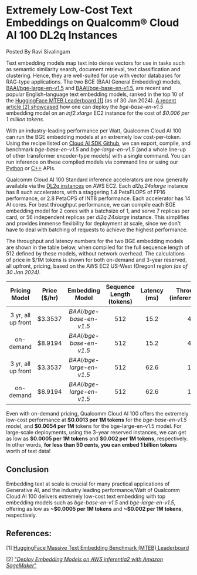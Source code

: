 # Extremely Low-Cost Text Embeddings on Qualcomm® Cloud AI 100 DL2q Instances
Posted By Ravi Sivalingam

Text embedding models map text into dense vectors for use in tasks such
as semantic similarity search, document retrieval, text classification
and clustering. Hence, they are well-suited for use with vector
databases for RAG-type applications. The two BGE (BAAI General
Embedding) models,
[BAAI/bge-large-en-v1.5](https://huggingface.co/BAAI/bge-large-en-v1.5)
and
[BAAI/bge-base-en-v1.5](https://huggingface.co/BAAI/bge-base-en-v1.5),
are recent and popular English-language text embedding models, ranked in
the top 10 of the [HuggingFace MTEB Leaderboard
\[1\]](https://huggingface.co/spaces/mteb/leaderboard) (as of 30 Jan
2024). [A recent article \[2\]
showcased](https://www.philschmid.de/inferentia2-embeddings) how one can
deploy the *bge-base-en-v1.5* embedding model on an *inf2.xlarge* EC2
instance for the cost of *\$0.006 per 1 million tokens*.

With an industry-leading performance per Watt, Qualcomm Cloud AI 100 can
run the BGE embedding models at an extremely low cost-per-token. Using
the recipe listed on [Cloud AI SDK
Github](https://github.com/quic/cloud-ai-sdk/tree/1.12/models/language_processing/encoder),
we can export, compile, and benchmark *bge-base-en-v1.5* and
*bge-large-en-v1.5* (and a whole line-up of other transformer
encoder-type models) with a single command. You can run inference on
these compiled models via command line or using our
[Python](https://github.com/quic/cloud-ai-sdk/tree/1.12/samples/python)
or
[C++](https://github.com/quic/cloud-ai-sdk/tree/1.12/samples/cpp/cpp_qpc_inference)
APIs.

Qualcomm Cloud AI 100 Standard inference accelerators are now generally
available via the [DL2q instances](https://aws.amazon.com/ec2/instance-types/dl2q/) on AWS EC2.
Each *dl2q.24xlarge* instance has 8 such accelerators, with a staggering
1.4 PetaFLOPS of FP16 performance, or 2.8 PetaOPS of INT8 performance.
Each accelerator has 14 AI cores. For best throughput performance, we
can compile each BGE embedding model for 2 cores with a batchsize of 1,
and serve 7 replicas per card, or 56 independent replicas per
*dl2q.24xlarge* instance. This simplifies and provides immense
flexibility for deployment at scale, since we don't have to deal with
batching of requests to achieve the highest performance.

The throughput and latency numbers for the two BGE embedding models are
shown in the table below, when compiled for the full sequence length of
512 defined by these models, without network overhead. The calculations
of price in \$/1M tokens is shown for both on-demand and 3-year
reserved, all upfront, pricing, based on the AWS EC2 US-West (Oregon)
region *(as of 30 Jan 2024)*.

| Pricing Model | Price ($/hr) | Embedding Model | Sequence Length (tokens) | Latency (ms) | Throughput (inferences/sec) | Total Throughput (tokens/sec) | M Tokens per $ | $ / 1M tokens | $ / 1B toeksn |
|:---:|:---:|:---:|:---:|:---:|:---:|:---:|:---:|:---:|:---:|
| 3 yr, all up front | \$3.3537 | *BAAI/bge-base-en-v1.5* | 512 | 15.2 | 457 | 1,871,872 | 2,009 | \$0.000498 | \$0.498 |
|on-demand | \$8.9194 | *BAAI/bge-base-en-v1.5* | 512 | 15.2 | 457 | 1,871,872 | 756 | \$0.001324 | \$1.324 |
| 3 yr, all up front | \$3.3537 | *BAAI/bge-large-en-v1.5* | 512 | 62.6 | 111 | 455,885 | 489 | \$0.002043 | \$2.043 |
| on-demand | \$8.9194 | *BAAI/bge-large-en-v1.5* | 512 | 62.6 | 111 | 455,885 | 184 | \$0.005435 | \$5.435 |

Even with on-demand pricing, Qualcomm Cloud AI 100 offers the extremely
low-cost performance at **\$0.0013 per 1M tokens** for the
*bge-base-en-v1.5* model, and **\$0.0054 per 1M** tokens for the
bge-large-en-v1.5 model. For large-scale deployments, using the 3-year
reserved instances, we can get as low as **\$0.0005 per 1M tokens** and
**\$0.002 per 1M tokens**, respectively. In other words, **for less than
50 cents, you can embed 1 billion tokens** worth of text data!

## Conclusion

Embedding text at scale is crucial for many practical applications of
Generative AI, and the industry leading performance/Watt of Qualcomm
Cloud AI 100 delivers extremely low-cost text embedding with top
embedding models such as *bge-base-en-v1.5* and *bge-large-en-v1.5*,
offering as low as **\~\$0.0005 per 1M tokens** and **\~\$0.002 per 1M
tokens**, respectively.

## References:

\[1\] [HuggingFace Massive Text Embedding Benchmark (MTEB) Leaderboard](https://huggingface.co/spaces/mteb/leaderboard)

\[2\] [\"*Deploy Embedding Models on AWS inferentia2 with Amazon SageMaker*\"](https://www.philschmid.de/inferentia2-embeddings)
